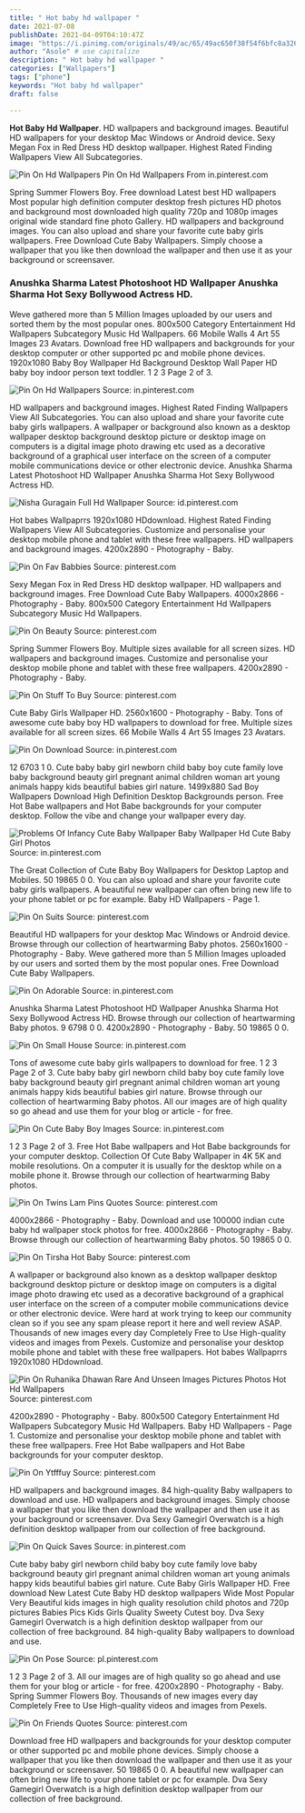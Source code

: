 ```yaml
---
title: " Hot baby hd wallpaper "
date: 2021-07-08
publishDate: 2021-04-09T04:10:47Z
image: "https://i.pinimg.com/originals/49/ac/65/49ac650f38f54f6bfc8a326ff148111c.jpg"
author: "Asole" # use capitalize
description: " Hot baby hd wallpaper "
categories: ["Wallpapers"]
tags: ["phone"]
keywords: "Hot baby hd wallpaper"
draft: false

---
```



**Hot Baby Hd Wallpaper**. HD wallpapers and background images. Beautiful HD wallpapers for your desktop Mac Windows or Android device. Sexy Megan Fox in Red Dress HD desktop wallpaper. Highest Rated Finding Wallpapers View All Subcategories.

![Pin On Hd Wallpapers](https://i.pinimg.com/originals/2d/1d/38/2d1d384772eb40e19ae65ea192124572.jpg "Pin On Hd Wallpapers")
Pin On Hd Wallpapers From in.pinterest.com


Spring Summer Flowers Boy. Free download Latest best HD wallpapers Most popular high definition computer desktop fresh pictures HD photos and background most downloaded high quality 720p and 1080p images original wide standard fine photo Gallery. HD wallpapers and background images. You can also upload and share your favorite cute baby girls wallpapers. Free Download Cute Baby Wallpapers. Simply choose a wallpaper that you like then download the wallpaper and then use it as your background or screensaver.

### Anushka Sharma Latest Photoshoot HD Wallpaper Anushka Sharma Hot Sexy Bollywood Actress HD.

Weve gathered more than 5 Million Images uploaded by our users and sorted them by the most popular ones. 800x500 Category Entertainment Hd Wallpapers Subcategory Music Hd Wallpapers. 66 Mobile Walls 4 Art 55 Images 23 Avatars. Download free HD wallpapers and backgrounds for your desktop computer or other supported pc and mobile phone devices. 1920x1080 Baby Boy Wallpaper Hd Background Desktop Wall Paper HD baby boy indoor person text toddler. 1 2 3 Page 2 of 3.


![Pin On Hd Wallpapers](https://i.pinimg.com/originals/2d/1d/38/2d1d384772eb40e19ae65ea192124572.jpg "Pin On Hd Wallpapers")
Source: in.pinterest.com

HD wallpapers and background images. Highest Rated Finding Wallpapers View All Subcategories. You can also upload and share your favorite cute baby girls wallpapers. A wallpaper or background also known as a desktop wallpaper desktop background desktop picture or desktop image on computers is a digital image photo drawing etc used as a decorative background of a graphical user interface on the screen of a computer mobile communications device or other electronic device. Anushka Sharma Latest Photoshoot HD Wallpaper Anushka Sharma Hot Sexy Bollywood Actress HD.

![Nisha Guragain Full Hd Wallpaper](https://i.pinimg.com/originals/75/c0/41/75c0416dc4b5904874a3c447ae8177d4.jpg "Nisha Guragain Full Hd Wallpaper")
Source: id.pinterest.com

Hot babes Wallpaprrs 1920x1080 HDdownload. Highest Rated Finding Wallpapers View All Subcategories. Customize and personalise your desktop mobile phone and tablet with these free wallpapers. HD wallpapers and background images. 4200x2890 - Photography - Baby.

![Pin On Fav Babbies](https://i.pinimg.com/originals/06/c4/dd/06c4dd892fc0e2ed2e565757d1419db4.jpg "Pin On Fav Babbies")
Source: pinterest.com

Sexy Megan Fox in Red Dress HD desktop wallpaper. HD wallpapers and background images. Free Download Cute Baby Wallpapers. 4000x2866 - Photography - Baby. 800x500 Category Entertainment Hd Wallpapers Subcategory Music Hd Wallpapers.

![Pin On Beauty](https://i.pinimg.com/originals/5c/f2/6f/5cf26f729363de2794592b52fff8088d.jpg "Pin On Beauty")
Source: pinterest.com

Spring Summer Flowers Boy. Multiple sizes available for all screen sizes. HD wallpapers and background images. Customize and personalise your desktop mobile phone and tablet with these free wallpapers. 4200x2890 - Photography - Baby.

![Pin On Stuff To Buy](https://i.pinimg.com/564x/07/02/35/070235de72c189370b6d657525643ca3.jpg "Pin On Stuff To Buy")
Source: pinterest.com

Cute Baby Girls Wallpaper HD. 2560x1600 - Photography - Baby. Tons of awesome cute baby boy HD wallpapers to download for free. Multiple sizes available for all screen sizes. 66 Mobile Walls 4 Art 55 Images 23 Avatars.

![Pin On Download](https://i.pinimg.com/564x/15/8d/43/158d43acd8daacf61f529803645f18d7.jpg "Pin On Download")
Source: in.pinterest.com

12 6703 1 0. Cute baby baby girl newborn child baby boy cute family love baby background beauty girl pregnant animal children woman art young animals happy kids beautiful babies girl nature. 1499x880 Sad Boy Wallpapers Download High Definition Desktop Backgrounds person. Free Hot Babe wallpapers and Hot Babe backgrounds for your computer desktop. Follow the vibe and change your wallpaper every day.

![Problems Of Infancy Cute Baby Wallpaper Baby Wallpaper Hd Cute Baby Girl Photos](https://i.pinimg.com/originals/6c/68/62/6c686287038537319a7a65c10bfa931e.jpg "Problems Of Infancy Cute Baby Wallpaper Baby Wallpaper Hd Cute Baby Girl Photos")
Source: in.pinterest.com

The Great Collection of Cute Baby Boy Wallpapers for Desktop Laptop and Mobiles. 50 19865 0 0. You can also upload and share your favorite cute baby girls wallpapers. A beautiful new wallpaper can often bring new life to your phone tablet or pc for example. Baby HD Wallpapers - Page 1.

![Pin On Suits](https://i.pinimg.com/originals/3b/07/53/3b0753305427b96ce954fc8d0c1f023e.jpg "Pin On Suits")
Source: pinterest.com

Beautiful HD wallpapers for your desktop Mac Windows or Android device. Browse through our collection of heartwarming Baby photos. 2560x1600 - Photography - Baby. Weve gathered more than 5 Million Images uploaded by our users and sorted them by the most popular ones. Free Download Cute Baby Wallpapers.

![Pin On Adorable](https://i.pinimg.com/originals/0e/3f/ba/0e3fba4c330ba13b92a09514c290b32e.jpg "Pin On Adorable")
Source: in.pinterest.com

Anushka Sharma Latest Photoshoot HD Wallpaper Anushka Sharma Hot Sexy Bollywood Actress HD. Browse through our collection of heartwarming Baby photos. 9 6798 0 0. 4200x2890 - Photography - Baby. 50 19865 0 0.

![Pin On Small House](https://i.pinimg.com/564x/a2/a2/b6/a2a2b62ede918fddb5fab10c359d82a4.jpg "Pin On Small House")
Source: in.pinterest.com

Tons of awesome cute baby girls wallpapers to download for free. 1 2 3 Page 2 of 3. Cute baby baby girl newborn child baby boy cute family love baby background beauty girl pregnant animal children woman art young animals happy kids beautiful babies girl nature. Browse through our collection of heartwarming Baby photos. All our images are of high quality so go ahead and use them for your blog or article - for free.

![Pin On Cute Baby Boy Images](https://i.pinimg.com/originals/e3/b0/1e/e3b01e53b2b437d0b34f2bc4fc2fbe68.jpg "Pin On Cute Baby Boy Images")
Source: in.pinterest.com

1 2 3 Page 2 of 3. Free Hot Babe wallpapers and Hot Babe backgrounds for your computer desktop. Collection Of Cute Baby Wallpaper in 4K 5K and mobile resolutions. On a computer it is usually for the desktop while on a mobile phone it. Browse through our collection of heartwarming Baby photos.

![Pin On Twins Lam Pins Quotes](https://i.pinimg.com/originals/af/22/b8/af22b87a55931a11f9d956893736d0e4.jpg "Pin On Twins Lam Pins Quotes")
Source: pinterest.com

4000x2866 - Photography - Baby. Download and use 100000 indian cute baby hd wallpaper stock photos for free. 4000x2866 - Photography - Baby. Browse through our collection of heartwarming Baby photos. 50 19865 0 0.

![Pin On Tirsha Hot Baby](https://i.pinimg.com/originals/57/67/e7/5767e7f4ed2db9a7ca26d3b5dac97df3.jpg "Pin On Tirsha Hot Baby")
Source: pinterest.com

A wallpaper or background also known as a desktop wallpaper desktop background desktop picture or desktop image on computers is a digital image photo drawing etc used as a decorative background of a graphical user interface on the screen of a computer mobile communications device or other electronic device. Were hard at work trying to keep our community clean so if you see any spam please report it here and well review ASAP. Thousands of new images every day Completely Free to Use High-quality videos and images from Pexels. Customize and personalise your desktop mobile phone and tablet with these free wallpapers. Hot babes Wallpaprrs 1920x1080 HDdownload.

![Pin On Ruhanika Dhawan Rare And Unseen Images Pictures Photos Hot Hd Wallpapers](https://i.pinimg.com/originals/6b/86/69/6b86690d9027f20a04b7f87827e0711a.jpg "Pin On Ruhanika Dhawan Rare And Unseen Images Pictures Photos Hot Hd Wallpapers")
Source: pinterest.com

4200x2890 - Photography - Baby. 800x500 Category Entertainment Hd Wallpapers Subcategory Music Hd Wallpapers. Baby HD Wallpapers - Page 1. Customize and personalise your desktop mobile phone and tablet with these free wallpapers. Free Hot Babe wallpapers and Hot Babe backgrounds for your computer desktop.

![Pin On Ytfffuy](https://i.pinimg.com/originals/00/82/cc/0082cc5e02558198611ca6304b3789e0.jpg "Pin On Ytfffuy")
Source: pinterest.com

HD wallpapers and background images. 84 high-quality Baby wallpapers to download and use. HD wallpapers and background images. Simply choose a wallpaper that you like then download the wallpaper and then use it as your background or screensaver. Dva Sexy Gamegirl Overwatch is a high definition desktop wallpaper from our collection of free background.

![Pin On Quick Saves](https://i.pinimg.com/originals/36/4b/c4/364bc4cb56b6a7856d9ced80373d5be8.png "Pin On Quick Saves")
Source: in.pinterest.com

Cute baby baby girl newborn child baby boy cute family love baby background beauty girl pregnant animal children woman art young animals happy kids beautiful babies girl nature. Cute Baby Girls Wallpaper HD. Free download New Latest Cute Baby HD desktop wallpapers Wide Most Popular Very Beautiful kids images in high quality resolution child photos and 720p pictures Babies Pics Kids Girls Quality Sweety Cutest boy. Dva Sexy Gamegirl Overwatch is a high definition desktop wallpaper from our collection of free background. 84 high-quality Baby wallpapers to download and use.

![Pin On Pose](https://i.pinimg.com/originals/8a/e4/44/8ae444f55a2bceee6e1a9dc3b50a1d78.jpg "Pin On Pose")
Source: pl.pinterest.com

1 2 3 Page 2 of 3. All our images are of high quality so go ahead and use them for your blog or article - for free. 4200x2890 - Photography - Baby. Spring Summer Flowers Boy. Thousands of new images every day Completely Free to Use High-quality videos and images from Pexels.

![Pin On Friends Quotes](https://i.pinimg.com/originals/49/ac/65/49ac650f38f54f6bfc8a326ff148111c.jpg "Pin On Friends Quotes")
Source: pinterest.com

Download free HD wallpapers and backgrounds for your desktop computer or other supported pc and mobile phone devices. Simply choose a wallpaper that you like then download the wallpaper and then use it as your background or screensaver. 50 19865 0 0. A beautiful new wallpaper can often bring new life to your phone tablet or pc for example. Dva Sexy Gamegirl Overwatch is a high definition desktop wallpaper from our collection of free background.

